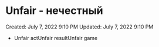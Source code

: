 # Unfair - нечестный

Created: July 7, 2022 9:10 PM
Updated: July 7, 2022 9:10 PM

- Unfair actUnfair resultUnfair game